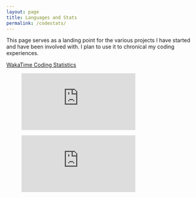 ```yaml
---
layout: page
title: Languages and Stats
permalink: /codestats/
---
```


This page serves as a landing point for the various projects I have started and have been involved with. I plan to use it to chronical my coding experiences.

[WakaTime Coding Statistics](https://wakatime.com/@derfoh)

<figure><embed src="https://wakatime.com/@derfoh/bd25f283-3720-4422-a89e-dfa2d1d070e0.svg"></embed></figure>

<figure><embed src="https://wakatime.com/@derfoh/4bf63763-00d5-4090-97b7-c39322872869.svg"></embed></figure>